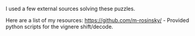 I used a few external sources solving these puzzles.

Here are a list of my resources:
https://github.com/m-rosinsky/ - Provided python scripts for the vignere shift/decode.
